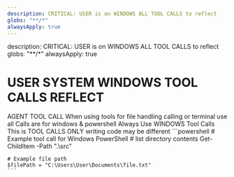 ```yaml
---
description: CRITICAL: USER is on WINDOWS ALL TOOL CALLS to reflect
globs: "**/*"
alwaysApply: true
---
```


<aiDecision>
  description: CRITICAL: USER is on WINDOWS ALL TOOL CALLS to reflect
  globs: "**/*"
  alwaysApply: true
</aiDecision>

# USER SYSTEM WINDOWS TOOL CALLS REFLECT

<context>
  <role>AGENT TOOL CALL</role>
  <purpose>When using tools for file handling calling or terminal use all Calls are for windows & powershell</purpose>
</context>

<requirements>
  <requirement>Always Use WINDOWS Tool Calls</requirement>
  <requirement>This is TOOL CALLS ONLY writing code may be different</requirement>
</requirements>

<examples>
  <example>
    ```powershell
    # Example tool call for Windows PowerShell
    # list directory contents
    Get-ChildItem -Path ".\src"

    # Example file path
    $filePath = "C:\Users\User\Documents\file.txt"
    ```

  </example>
</examples>
